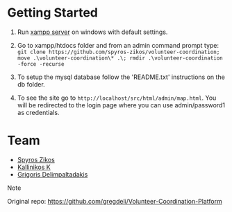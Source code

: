 # Getting Started

1. Run [xampp server](https://www.apachefriends.org/download.html) on windows with default settings.

2. Go to xampp/htdocs folder and from an admin command prompt type:
```git clone https://github.com/spyros-zikos/volunteer-coordination; move .\volunteer-coordination\* .\; rmdir .\volunteer-coordination -force -recurse```

3. To setup the mysql database follow the 'README.txt' instructions on the db folder.

4. To see the site go to ```http://localhost/src/html/admin/map.html```. You will be redirected to the login page where you can use admin/password1 as credentials.

# Team

- [Spyros Zikos](https://github.com/spyros-zikos)
- [Kallinikos K](https://github.com/Kall-K)
- [Grigoris Delimpaltadakis](https://github.com/gregdeli)





> [!NOTE]
> Original repo: https://github.com/gregdeli/Volunteer-Coordination-Platform

